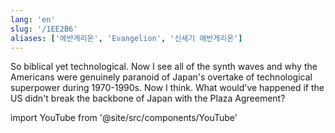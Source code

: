 ```yaml
---
lang: 'en'
slug: '/1EE2B6'
aliases: ['에반게리온', 'Evangelion', '신세기 에반게리온']
---
```


So biblical yet technological. Now I see all of the synth waves and why the Americans were genuinely paranoid of Japan's overtake of technological superpower during 1970-1990s. Now I think. What would've happened if the US didn't break the backbone of Japan with the Plaza Agreement?

import YouTube from '@site/src/components/YouTube'

<YouTube id="o6wtDPVkKqI"/>
